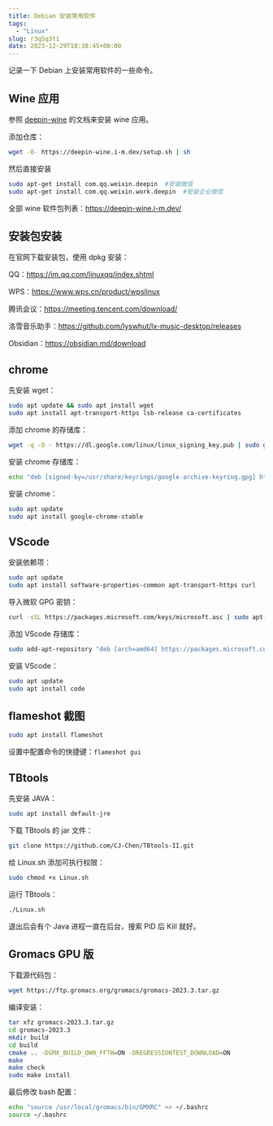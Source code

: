 ```yaml
---
title: Debian 安装常用软件
tags:
  - "Linux"
slug: r3q5q3t1
date: 2023-12-29T18:38:45+08:00
---
```


记录一下 Debian 上安装常用软件的一些命令。

<!--more-->

## Wine 应用

参照 [deepin-wine](https://github.com/zq1997/deepin-wine) 的文档来安装 wine 应用。

添加仓库：

```bash
wget -O- https://deepin-wine.i-m.dev/setup.sh | sh
```

然后直接安装

```bash
sudo apt-get install com.qq.weixin.deepin  #安装微信
sudo apt-get install com.qq.weixin.work.deepin  #安装企业微信
```

全部 wine 软件包列表：https://deepin-wine.i-m.dev/

## 安装包安装

在官网下载安装包，使用 dpkg 安装：

QQ：https://im.qq.com/linuxqq/index.shtml

WPS：https://www.wps.cn/product/wpslinux

腾讯会议：https://meeting.tencent.com/download/

洛雪音乐助手：https://github.com/lyswhut/lx-music-desktop/releases

Obsidian：https://obsidian.md/download

## chrome

先安装 wget：

```bash
sudo apt update && sudo apt install wget
sudo apt install apt-transport-https lsb-release ca-certificates
```

添加 chrome 的存储库：

```bash
wget -q -O - https://dl.google.com/linux/linux_signing_key.pub | sudo gpg --dearmor -o /usr/share/keyrings/google-archive-keyring.gpg
```

安装 chrome 存储库：

```bash
echo "deb [signed-by=/usr/share/keyrings/google-archive-keyring.gpg] http://dl.google.com/linux/chrome/deb/ stable main" | sudo tee /etc/apt/sources.list.d/google-chrome.list
```

安装 chrome：

```bash
sudo apt update
sudo apt install google-chrome-stable
```

## VScode

安装依赖项：

```bash
sudo apt update
sudo apt install software-properties-common apt-transport-https curl
```

导入微软 GPG 密钥：

```bash
curl -sSL https://packages.microsoft.com/keys/microsoft.asc | sudo apt-key add -
```

添加 VScode 存储库：

```bash
sudo add-apt-repository "deb [arch=amd64] https://packages.microsoft.com/repos/vscode stable main"
```

安装 VScode：

```bash
sudo apt update
sudo apt install code
```

## flameshot 截图

```bash
sudo apt install flameshot
```

设置中配置命令的快捷键：`flameshot gui`

## TBtools

先安装 JAVA：

```bash
sudo apt install default-jre
```

下载 TBtools 的 jar 文件：

```bash
git clone https://github.com/CJ-Chen/TBtools-II.git
```

给 Linux.sh 添加可执行权限：

```bash
sudo chmod +x Linux.sh
```

运行 TBtools：

```bash
./Linux.sh
```

退出后会有个 Java 进程一直在后台，搜索 PID 后 Kill 就好。

## Gromacs GPU 版

下载源代码包：

```bash
wget https://ftp.gromacs.org/gromacs/gromacs-2023.3.tar.gz
```

编译安装：

```bash
tar xfz gromacs-2023.3.tar.gz
cd gromacs-2023.3
mkdir build
cd build
cmake .. -DGMX_BUILD_OWN_FFTW=ON -DREGRESSIONTEST_DOWNLOAD=ON
make
make check
sudo make install
```

最后修改 bash 配置：

```bash
echo "source /usr/local/gromacs/bin/GMXRC" >> ~/.bashrc
source ~/.bashrc
```